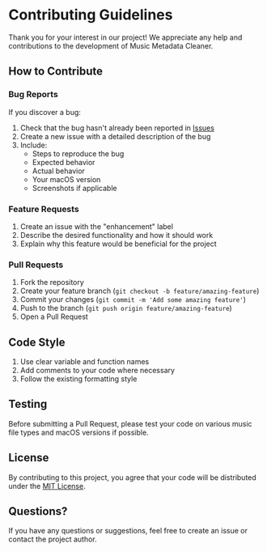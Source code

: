 # Contributing Guidelines

Thank you for your interest in our project! We appreciate any help and contributions to the development of Music Metadata Cleaner.

## How to Contribute

### Bug Reports

If you discover a bug:

1. Check that the bug hasn't already been reported in [Issues](https://github.com/starmynd/mmdc/issues)
2. Create a new issue with a detailed description of the bug
3. Include:
   - Steps to reproduce the bug
   - Expected behavior
   - Actual behavior
   - Your macOS version
   - Screenshots if applicable

### Feature Requests

1. Create an issue with the "enhancement" label
2. Describe the desired functionality and how it should work
3. Explain why this feature would be beneficial for the project

### Pull Requests

1. Fork the repository
2. Create your feature branch (`git checkout -b feature/amazing-feature`)
3. Commit your changes (`git commit -m 'Add some amazing feature'`)
4. Push to the branch (`git push origin feature/amazing-feature`)
5. Open a Pull Request

## Code Style

1. Use clear variable and function names
2. Add comments to your code where necessary
3. Follow the existing formatting style

## Testing

Before submitting a Pull Request, please test your code on various music file types and macOS versions if possible.

## License

By contributing to this project, you agree that your code will be distributed under the [MIT License](LICENSE).

## Questions?

If you have any questions or suggestions, feel free to create an issue or contact the project author.
